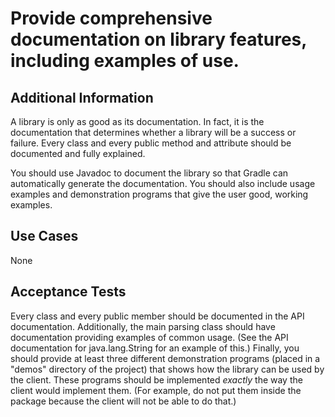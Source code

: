 # Provide comprehensive documentation on library features, including examples of use.

## Additional Information

A library is only as good as its documentation. In fact, it is the documentation that determines whether a library will be a success or failure. Every class and every public method and attribute should be documented and fully explained. 

You should use Javadoc to document the library so that Gradle can automatically generate the documentation. You should also include usage examples and demonstration programs that give the user good, working examples.

## Use Cases

None

## Acceptance Tests

Every class and every public member should be documented in the API documentation. Additionally, the main parsing class should have documentation providing examples of common usage. (See the API documentation for java.lang.String for an example of this.) Finally, you should provide at least three different demonstration programs (placed in a "demos" directory of the project) that shows how the library can be used by the client. These programs should be implemented *exactly* the way the client would implement them. (For example, do not put them inside the package because the client will not be able to do that.)